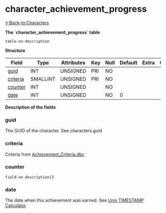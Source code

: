 # character\_achievement\_progress

[<-Back-to:Characters](database-characters.md)

**The \`character\_achievement\_progress\` table**

`table-no-description`

**Structure**

| Field         | Type        | Attributes | Key | Null | Default | Extra | Comment |
|---------------|-------------|------------|-----|------|---------|-------|---------|
| [guid][1]     | INT     | UNSIGNED   | PRI | NO   |         |       |         |
| [criteria][2] | SMALLINT | UNSIGNED   | PRI | NO   |         |       |         |
| [counter][3]  | INT     | UNSIGNED   |     | NO   |         |       |         |
| [date][4]     | INT     | UNSIGNED   |     | NO   | 0       |       |         |

[1]: #guid
[2]: #criteria
[3]: #counter
[4]: #date

**Description of the fields**

### guid

The GUID of the character. See characters.guid

### criteria

Criteria from [Achievement\_Criteria.dbc](Achievement_Criteria)

### counter

`field-no-description|3`

### date

The date when this achievement was earned. See [Unix TIMESTAMP Calculator](http://www.unixTIMESTAMP.com/index.php)
